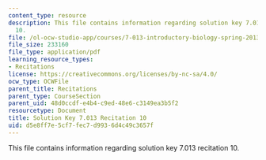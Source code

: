 ```yaml
---
content_type: resource
description: This file contains information regarding solution key 7.013 recitation
  10.
file: /ol-ocw-studio-app/courses/7-013-introductory-biology-spring-2013/d5e8ff7e5cf7fec7d9936d4c49c3657f_MIT7_013S12_RecitatSol_10.pdf
file_size: 233160
file_type: application/pdf
learning_resource_types:
- Recitations
license: https://creativecommons.org/licenses/by-nc-sa/4.0/
ocw_type: OCWFile
parent_title: Recitations
parent_type: CourseSection
parent_uid: 48d0ccdf-e4b4-c9ed-48e6-c3149ea3b5f2
resourcetype: Document
title: Solution Key 7.013 Recitation 10
uid: d5e8ff7e-5cf7-fec7-d993-6d4c49c3657f
---
```

This file contains information regarding solution key 7.013 recitation 10.